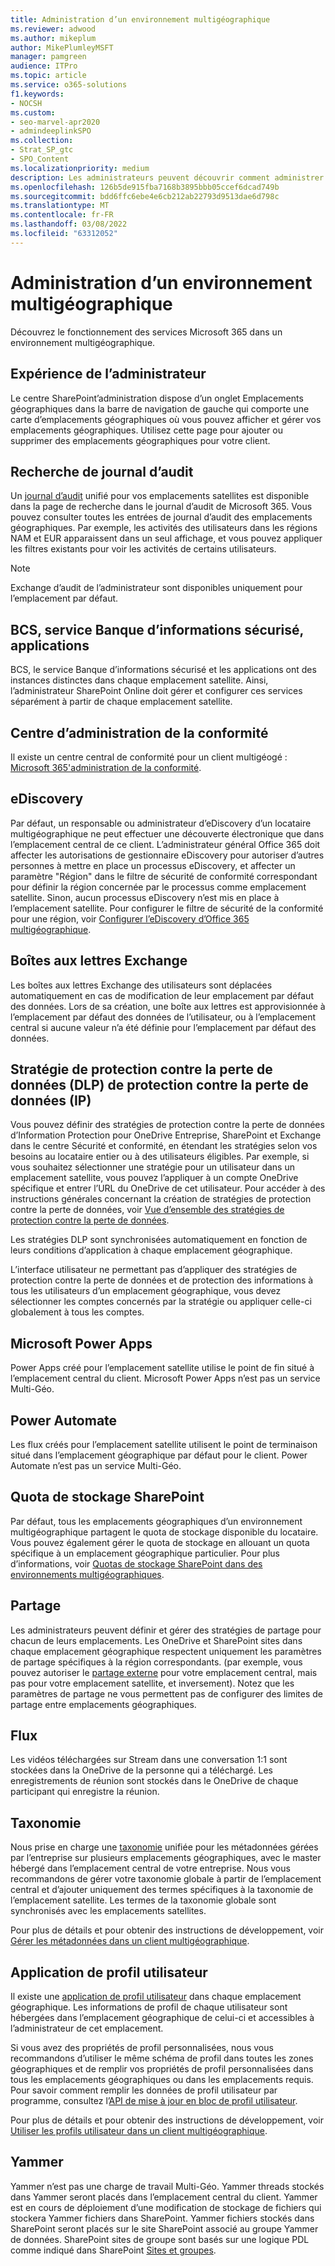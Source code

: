 ```yaml
---
title: Administration d’un environnement multigéographique
ms.reviewer: adwood
ms.author: mikeplum
author: MikePlumleyMSFT
manager: pamgreen
audience: ITPro
ms.topic: article
ms.service: o365-solutions
f1.keywords:
- NOCSH
ms.custom:
- seo-marvel-apr2020
- admindeeplinkSPO
ms.collection:
- Strat_SP_gtc
- SPO_Content
ms.localizationpriority: medium
description: Les administrateurs peuvent découvrir comment administrer SharePoint et OneDrive services dans un environnement multigéogé.
ms.openlocfilehash: 126b5de915fba7168b3895bbb05ccef6dcad749b
ms.sourcegitcommit: bdd6ffc6ebe4e6cb212ab22793d9513dae6d798c
ms.translationtype: MT
ms.contentlocale: fr-FR
ms.lasthandoff: 03/08/2022
ms.locfileid: "63312052"
---
```

# <a name="administering-a-multi-geo-environment"></a>Administration d’un environnement multigéographique

Découvrez le fonctionnement des services Microsoft 365 dans un environnement multigéographique.

## <a name="administrator-experience"></a>Expérience de l’administrateur

Le centre SharePoint’administration dispose d’un <a href="https://go.microsoft.com/fwlink/?linkid=2185076" target="_blank"></a> onglet Emplacements géographiques dans la barre de navigation de gauche qui comporte une carte d’emplacements géographiques où vous pouvez afficher et gérer vos emplacements géographiques. Utilisez cette page pour ajouter ou supprimer des emplacements géographiques pour votre client.

## <a name="audit-log-search"></a>Recherche de journal d’audit

Un [journal d’audit](https://support.office.com/article/0d4d0f35-390b-4518-800e-0c7ec95e946c) unifié pour vos emplacements satellites est disponible dans la page de recherche dans le journal d’audit de Microsoft 365. Vous pouvez consulter toutes les entrées de journal d’audit des emplacements géographiques. Par exemple, les activités des utilisateurs dans les régions NAM et EUR apparaissent dans un seul affichage, et vous pouvez appliquer les filtres existants pour voir les activités de certains utilisateurs.

> [!NOTE]
> Exchange d’audit de l’administrateur sont disponibles uniquement pour l’emplacement par défaut.

## <a name="bcs-secure-store-apps"></a>BCS, service Banque d’informations sécurisé, applications

BCS, le service Banque d’informations sécurisé et les applications ont des instances distinctes dans chaque emplacement satellite. Ainsi, l’administrateur SharePoint Online doit gérer et configurer ces services séparément à partir de chaque emplacement satellite.

## <a name="compliance-admin-center"></a>Centre d’administration de la conformité

Il existe un centre central de conformité pour un client multigéogé : [Microsoft 365'administration de la conformité](https://compliance.microsoft.com/).

## <a name="ediscovery"></a>eDiscovery

Par défaut, un responsable ou administrateur d’eDiscovery d’un locataire multigéographique ne peut effectuer une découverte électronique que dans l’emplacement central de ce client. L’administrateur général Office 365 doit affecter les autorisations de gestionnaire eDiscovery pour autoriser d’autres personnes à mettre en place un processus eDiscovery, et affecter un paramètre "Région" dans le filtre de sécurité de conformité correspondant pour définir la région concernée par le processus comme emplacement satellite. Sinon, aucun processus eDiscovery n’est mis en place à l’emplacement satellite. Pour configurer le filtre de sécurité de la conformité pour une région, voir [Configurer l’eDiscovery d’Office 365 multigéographique](multi-geo-ediscovery-configuration.md).

## <a name="exchange-mailboxes"></a>Boîtes aux lettres Exchange

Les boîtes aux lettres Exchange des utilisateurs sont déplacées automatiquement en cas de modification de leur emplacement par défaut des données. Lors de sa création, une boîte aux lettres est approvisionnée à l’emplacement par défaut des données de l’utilisateur, ou à l’emplacement central si aucune valeur n’a été définie pour l’emplacement par défaut des données.

## <a name="information-protection-ip-data-loss-prevention-dlp-policy"></a>Stratégie de protection contre la perte de données (DLP) de protection contre la perte de données (IP)

Vous pouvez définir des stratégies de protection contre la perte de données d’Information Protection pour OneDrive Entreprise, SharePoint et Exchange dans le centre Sécurité et conformité, en étendant les stratégies selon vos besoins au locataire entier ou à des utilisateurs éligibles. Par exemple, si vous souhaitez sélectionner une stratégie pour un utilisateur dans un emplacement satellite, vous pouvez l’appliquer à un compte OneDrive spécifique et entrer l’URL du OneDrive de cet utilisateur. Pour accéder à des instructions générales concernant la création de stratégies de protection contre la perte de données, voir [Vue d’ensemble des stratégies de protection contre la perte de données](https://support.office.com/article/1966b2a7-d1e2-4d92-ab61-42efbb137f5e).

Les stratégies DLP sont synchronisées automatiquement en fonction de leurs conditions d’application à chaque emplacement géographique.

L’interface utilisateur ne permettant pas d’appliquer des stratégies de protection contre la perte de données et de protection des informations à tous les utilisateurs d’un emplacement géographique, vous devez sélectionner les comptes concernés par la stratégie ou appliquer celle-ci globalement à tous les comptes.

## <a name="microsoft-power-apps"></a>Microsoft Power Apps

Power Apps créé pour l’emplacement satellite utilise le point de fin situé à l’emplacement central du client. Microsoft Power Apps n’est pas un service Multi-Géo. 

## <a name="power-automate"></a>Power Automate

Les flux créés pour l’emplacement satellite utilisent le point de terminaison situé dans l’emplacement géographique par défaut pour le client.  Power Automate n’est pas un service Multi-Géo. 

## <a name="sharepoint-storage-quota"></a>Quota de stockage SharePoint

Par défaut, tous les emplacements géographiques d’un environnement multigéographique partagent le quota de stockage disponible du locataire.  Vous pouvez également gérer le quota de stockage en allouant un quota spécifique à un emplacement géographique particulier. Pour plus d’informations, voir [Quotas de stockage SharePoint dans des environnements multigéographiques](sharepoint-multi-geo-storage-quota.md).

## <a name="sharing"></a>Partage

Les administrateurs peuvent définir et gérer des stratégies de partage pour chacun de leurs emplacements. Les OneDrive et SharePoint sites dans chaque emplacement géographique respectent uniquement les paramètres de partage spécifiques à la région correspondants. (par exemple, vous pouvez autoriser le [partage externe](https://support.office.com/article/C8A462EB-0723-4B0B-8D0A-70FEAFE4BE85) pour votre emplacement central, mais pas pour votre emplacement satellite, et inversement). Notez que les paramètres de partage ne vous permettent pas de configurer des limites de partage entre emplacements géographiques.

## <a name="stream"></a>Flux

Les vidéos téléchargées sur Stream dans une conversation 1:1 sont stockées dans la OneDrive de la personne qui a téléchargé. Les enregistrements de réunion sont stockés dans le OneDrive de chaque participant qui enregistre la réunion.

## <a name="taxonomy"></a>Taxonomie

Nous prise en charge une [taxonomie](/sharepoint/managed-metadata) unifiée pour les métadonnées gérées par l’entreprise sur plusieurs emplacements géographiques, avec le master hébergé dans l’emplacement central de votre entreprise. Nous vous recommandons de gérer votre taxonomie globale à partir de l’emplacement central et d’ajouter uniquement des termes spécifiques à la taxonomie de l’emplacement satellite. Les termes de la taxonomie globale sont synchronisés avec les emplacements satellites.

Pour plus de détails et pour obtenir des instructions de développement, voir [Gérer les métadonnées dans un client multigéographique](/sharepoint/dev/solution-guidance/multigeo-managedmetadata).

## <a name="user-profile-application"></a>Application de profil utilisateur

Il existe une [application de profil utilisateur](/sharepoint/manage-user-profiles) dans chaque emplacement géographique. Les informations de profil de chaque utilisateur sont hébergées dans l’emplacement géographique de celui-ci et accessibles à l’administrateur de cet emplacement.

Si vous avez des propriétés de profil personnalisées, nous vous recommandons d’utiliser le même schéma de profil dans toutes les zones géographiques et de remplir vos propriétés de profil personnalisées dans tous les emplacements géographiques ou dans les emplacements requis. Pour savoir comment remplir les données de profil utilisateur par programme, consultez l’[API de mise à jour en bloc de profil utilisateur](/sharepoint/dev/solution-guidance/bulk-user-profile-update-api-for-sharepoint-online).

Pour plus de détails et pour obtenir des instructions de développement, voir [Utiliser les profils utilisateur dans un client multigéographique](/sharepoint/dev/solution-guidance/multigeo-userprofileexperience).

## <a name="yammer"></a>Yammer

Yammer n’est pas une charge de travail Multi-Géo. Yammer threads stockés dans Yammer seront placés dans l’emplacement central du client. Yammer est en cours de déploiement d’une modification de stockage de fichiers qui stockera Yammer fichiers dans SharePoint. Yammer fichiers stockés dans SharePoint seront placés sur le site SharePoint associé au groupe Yammer de données. SharePoint sites de groupe sont basés sur une logique PDL comme indiqué dans SharePoint [Sites et groupes](multi-geo-capabilities-in-onedrive-and-sharepoint-online-in-microsoft-365.md#sharepoint-sites-and-groups).
